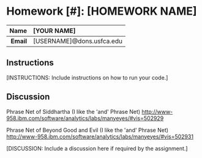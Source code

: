 Homework [#]: [HOMEWORK NAME]
==============================

| **Name**  | [YOUR NAME]  |
|----------:|:-------------|
| **Email** | [USERNAME]@dons.usfca.edu |

## Instructions ##

[INSTRUCTIONS: Include instructions on how to run your code.]

## Discussion ##

Phrase Net of Siddhartha (I like the 'and' Phrase Net)
http://www-958.ibm.com/software/analytics/labs/manyeyes/#vis=502929

Phrase Net of Beyond Good and Evil (I like the 'and' Phrase Net)
http://www-958.ibm.com/software/analytics/labs/manyeyes/#vis=502931

[DISCUSSION: Include a discussion here if required by the assignment.]
